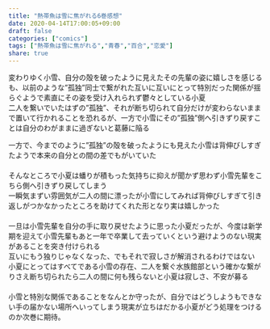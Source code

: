 ```yaml
---
title: "熱帯魚は雪に焦がれる6巻感想"
date: 2020-04-14T17:00:05+09:00
draft: false
categories: ["comics"]
tags: ["熱帯魚は雪に焦がれる","青春","百合","恋愛"]
share: true
---
```

変わりゆく小雪、自分の殻を破ったように見えたその先輩の姿に嬉しさを感じるも、以前のような”孤独”同士で繋がれた互いに互いにとって特別だった関係が揺らぐようで素直にその姿を受け入れられず鬱々としている小夏  
二人を繋いでいたはずの”孤独”、それが断ち切られて自分だけが変わらないままで置いて行かれることを恐れるが、一方で小雪にその”孤独”側へ引きずり戻すことは自分のわがままに過ぎないと葛藤に陥る

一方で、今までのように”孤独”の殻を破ったようにも見えた小雪は背伸びしすぎたようで本来の自分との間の差でもがいていた  
　  
そんなところで小夏は蟠りが積もった気持ちに抑えが聞かず思わず小雪先輩をこちら側へ引きずり戻してしまう  
一瞬気まずい雰囲気が二人の間に漂ったが小雪にしてみれば背伸びしすぎて引き返しがつかなかったところを助けてくれた形となり実は嬉しかった  
　  
一旦は小雪先輩を自分の手に取り戻せたように思った小夏だったが、今度は新学期を迎えて小雪先輩もあと一年で卒業して去っていくという避けようのない現実があることを突き付けられる  
互いにもう独りじゃなくなった、でもそれで寂しさが解消されるわけではない  
小夏にとってはすべてである小雪の存在、二人を繋ぐ水族館部という確かな繋がりさえ断ち切られたら二人の間に何も残らないと小夏は寂しさ、不安が募る  
　  
小雪と特別な関係であることをなんとか守ったが、自分ではどうしようもできない手の届かない場所へいってしまう現実が立ちはだかる小夏がどう処理をつけるのか次巻に期待。